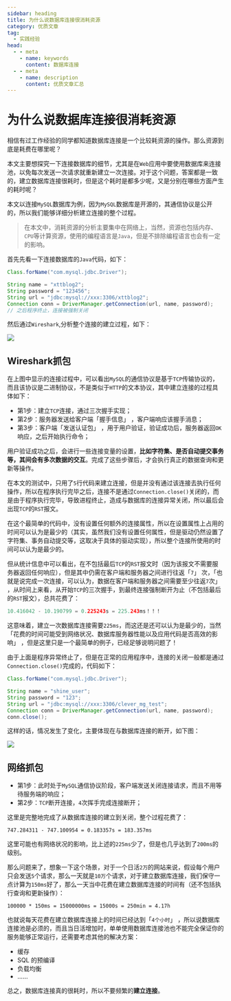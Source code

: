 ```yaml
---
sidebar: heading
title: 为什么说数据库连接很消耗资源
category: 优质文章
tag:
  - 实践经验
head:
  - - meta
    - name: keywords
      content: 数据库连接
  - - meta
    - name: description
      content: 优质文章汇总
---
```


# 为什么说数据库连接很消耗资源

相信有过工作经验的同学都知道数据库连接是一个比较耗资源的操作。那么资源到底是耗费在哪里呢？

本文主要想探究一下连接数据库的细节，尤其是在`Web`应用中要使用数据库来连接池，以免每次发送一次请求就重新建立一次连接。对于这个问题，答案都是一致的，建立数据库连接很耗时，但是这个耗时是都多少呢，又是分别在哪些方面产生的耗时呢？

本文以连接`MySQL`数据库为例，因为`MySQL`数据库是开源的，其通信协议是公开的，所以我们能够详细分析建立连接的整个过程。

> 在本文中，消耗资源的分析主要集中在网络上，当然，资源也包括内存、`CPU`等计算资源，使用的编程语言是`Java`，但是不排除编程语言也会有一定的影响。

首先先看一下连接数据库的`Java`代码，如下：

```java
Class.forName("com.mysql.jdbc.Driver");

String name = "xttblog2";
String password = "123456";
String url = "jdbc:mysql://xxx:3306/xttblog2";
Connection conn = DriverManager.getConnection(url, name, password);
// 之后程序终止，连接被强制关闭
```

然后通过`Wireshark`,分析整个连接的建立过程，如下：

![](http://img.topjavaer.cn/img/db-connect-1.png)

## **Wireshark抓包**

在上图中显示的连接过程中，可以看出`MySQL`的通信协议是基于`TCP`传输协议的，而且该协议是二进制协议，不是类似于`HTTP`的文本协议，其中建立连接的过程具体如下：

- 第1步：建立`TCP`连接，通过三次握手实现；
- 第2步：服务器发送给客户端「握手信息」 ，客户端响应该握手消息；
- 第3步：客户端「发送认证包」 ，用于用户验证，验证成功后，服务器返回`OK`响应，之后开始执行命令；

用户验证成功之后，会进行一些连接变量的设置，**比如字符集、是否自动提交事务等，其间会有多次数据的交互**。完成了这些步骤后，才会执行真正的数据查询和更新等操作。

在本文的测试中，只用了`5`行代码来建立连接，但是并没有通过该连接去执行任何操作，所以在程序执行完毕之后，连接不是通过`Connection.close()`关闭的，而是由于程序执行完毕，导致进程终止，造成与数据库的连接异常关闭，所以最后会出现`TCP`的`RST`报文。

在这个最简单的代码中，没有设置任何额外的连接属性，所以在设置属性上占用的时间可以认为是最少的（其实，虽然我们没有设置任何属性，但是驱动仍然设置了字符集、事务自动提交等，这取决于具体的驱动实现），所以整个连接所使用的时间可以认为是最少的。

但从统计信息中可以看出，在不包括最后`TCP`的`RST`报文时（因为该报文不需要服务器返回任何响应），但是其中仍需在客户端和服务器之间进行往返「`7`」 次，「也就是说完成一次连接，可以认为，数据在客户端和服务器之间需要至少往返`7`次」 ，从时间上来看，从开始`TCP`的三次握手，到最终连接强制断开为止（不包括最后的`RST`报文），总共花费了：

```java
10.416042 - 10.190799 = 0.225243s = 225.243ms！！！
```

这意味着，建立一次数据库连接需要`225ms`，而这还是还可以认为是最少的，当然「花费的时间可能受到网络状况、数据库服务器性能以及应用代码是否高效的影响」 ，但是这里只是一个最简单的例子，已经足够说明问题了！

由于上面是程序异常终止了，但是在正常的应用程序中，连接的关闭一般都是通过`Connection.close()`完成的，代码如下：

```java
Class.forName("com.mysql.jdbc.Driver");

String name = "shine_user";
String password = "123";
String url = "jdbc:mysql://xxx:3306/clever_mg_test";
Connection conn = DriverManager.getConnection(url, name, password);
conn.close();
```

这样的话，情况发生了变化，主要体现在与数据库连接的断开，如下图：

![](http://img.topjavaer.cn/img/db-connect-2.png)

## **网络抓包**

- 第1步：此时处于`MySQL`通信协议阶段，客户端发送关闭连接请求，而且不用等待服务端的响应；
- 第2步：`TCP`断开连接，`4`次挥手完成连接断开；

这里是完整地完成了从数据库连接的建立到关闭，整个过程花费了：

```
747.284311 - 747.100954 = 0.183357s = 183.357ms
```

这里可能也有网络状况的影响，比上述的`225ms`少了，但是也几乎达到了`200ms`的级别。

那么问题来了，想象一下这个场景，对于一个日活`2万`的网站来说，假设每个用户只会发送`5`个请求，那么一天就是`10万`个请求，对于建立数据库连接，我们保守一点计算为`150ms`好了，那么一天当中花费在建立数据库连接的时间有（还不包括执行查询和更新操作）：

```
100000 * 150ms = 15000000ms = 15000s = 250min = 4.17h
```

也就说每天花费在建立数据库连接上的时间已经达到「`4个小时`」 ，所以说数据库连接池是必须的，而且当日活增加时，单单使用数据库连接池也不能完全保证你的服务能够正常运行，还需要考虑其他的解决方案：

- 缓存
- SQL 的预编译
- 负载均衡
- ……



总之，数据库连接真的很耗时，所以不要频繁的**建立连接**。


